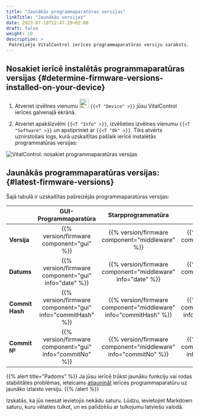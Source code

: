 ```yaml
---
title: "Jaunākās programmaparatūras versijas"
linkTitle: "Jaunākās versijas"
date: 2023-07-18T12:47:29+02:00
draft: false
weight: 10
description: >
 Pašreizējo VitalControl ierīces programmaparatūras versiju saraksts.
---
```


## Nosakiet ierīcē instalētās programmaparatūras versijas {#determine-firmware-versions-installed-on-your-device}

1. Atveriet izvēlnes vienumu <img src="/icons/device.svg" width="25" align="bottom" alt="Device" /> `{{<T "Device" >}}` jūsu VitalControl ierīces galvenajā ekrānā.

2. Atveriet apakšizvēlni `{{<T "Info" >}}`, izvēlieties izvēlnes vienumu `{{<T "Software" >}}` un apstipriniet ar `{{<T "Ok" >}}`. Tiks atvērts uznirstošais logs, kurā uzskaitītas pašlaik ierīcē instalētās programmatūras versijas:

![VitalControl: nosakiet programmaparatūras versijas](../images/firmware-versions.png "Parādīt programmaparatūras versijas")

## Jaunākās programmaparatūras versijas: {#latest-firmware-versions}

Šajā tabulā ir uzskaitītas pašreizējās programmaparatūras versijas:

|                 | GUI-Programmaparatūra  | Starpprogrammatūra  | Bootloader |
|-----------------|:----------------------:|:-------------------:|:----------:|
| **Versija**     | {{% version/firmware component="gui" %}} | {{% version/firmware component="middleware" %}} | {{% version/firmware component="bootloader" %}} |
| **Datums**      | {{% version/firmware component="gui" info="date" %}}  | {{% version/firmware component="middleware" info="date" %}} | {{% version/firmware component="bootloader" info="date" %}} |
| **Commit Hash** | {{% version/firmware component="gui" info="commitHash" %}} | {{% version/firmware component="middleware" info="commitHash" %}} |  {{% version/firmware component="bootloader" info="commitHash" %}} |
| **Commit №**    | {{% version/firmware component="gui" info="commitNo" %}} | {{% version/firmware component="middleware" info="commitNo" %}} | {{% version/firmware component="bootloader" info="commitNo" %}}|

{{% alert title="Padoms" %}}
Ja jūsu ierīcē trūkst jaunāku funkciju vai rodas stabilitātes problēmas, ieteicams [atjaunināt](../update/) ierīces programmaparatūru uz jaunāko izlaisto versiju.
{{% /alert %}}

Izskatās, ka jūs neesat ievietojis nekādu saturu. Lūdzu, ievietojiet Markdown saturu, kuru vēlaties tulkot, un es palīdzēšu ar tulkojumu latviešu valodā.
